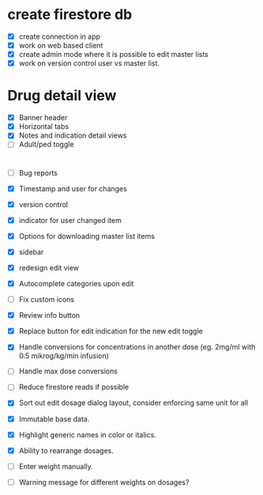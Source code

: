 # create firestore db
- [x] create connection in app 
- [x] work on web based client
- [x] create admin mode where it is possible to edit master lists
- [x] work on version control user vs master list.

# Drug detail view
- [x] Banner header
- [x] Horizontal tabs
- [x] Notes and indication detail views
- [ ] Adult/ped toggle

# 
- [ ] Bug reports
- [x] Timestamp and user for changes
- [x] version control
- [x] indicator for user changed item

- [x] Options for downloading master list items
- [x] sidebar
- [x] redesign edit view
- [x] Autocomplete categories upon edit
- [ ] Fix custom icons

- [x] Review info button
- [x] Replace button for edit indication for the new edit toggle
- [x] Handle conversions for concentrations in another dose (eg. 2mg/ml with 0.5 mikrog/kg/min infusion)
- [ ] Handle max dose conversions
- [ ] Reduce firestore reads if possible
- [x] Sort out edit dosage dialog layout, consider enforcing same unit for all
- [x] Immutable base data.
- [x] Highlight generic names in color or italics.
- [x] Ability to rearrange dosages.
- [ ] Enter weight manually.
- [ ] Warning message for different weights on dosages?


